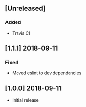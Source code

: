 ## [Unreleased]
### Added
- Travis CI

## [1.1.1] 2018-09-11
### Fixed
- Moved eslint to dev dependencies

## [1.0.0] 2018-09-11
- Initial release
